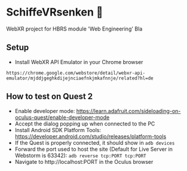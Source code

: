 # SchiffeVRsenken 🚤
WebXR project for HBRS module 'Web Engineering' Bla

## Setup

- Install WebXR API Emulator in your Chrome browser
```
https://chrome.google.com/webstore/detail/webxr-api-emulator/mjddjgeghkdijejnciaefnkjmkafnnje/related?hl=de 
```
## How to test on Quest 2
- Enable developer mode: https://learn.adafruit.com/sideloading-on-oculus-quest/enable-developer-mode
- Accept the dialog popping up when connected to the PC
- Install Android SDK Platform Tools: https://developer.android.com/studio/releases/platform-tools
- If the Quest is properly connected, it should show in ```adb devices```
- Forward the port used to host the site (Default for Live Server in Webstorm is 63342): ```adb reverse tcp:PORT tcp:PORT```
- Navigate to http://localhost:PORT in the Oculus browser
